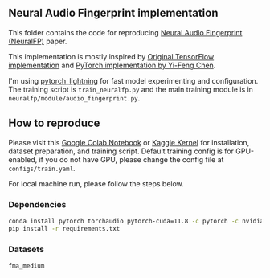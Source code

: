 ## Neural Audio Fingerprint implementation

This folder contains the code for reproducing [Neural Audio Fingerprint (NeuralFP)](https://arxiv.org/abs/2010.11910) paper.

This implementation is mostly inspired by [Original TensorFlow implementation](https://github.com/mimbres/neural-audio-fp) and [PyTorch implementation by Yi-Feng Chen](https://github.com/stdio2016/pfann).

I'm using [pytorch_lightning](https://lightning.ai/) for fast model experimenting and configuration. The training script is `train_neuralfp.py` and the main training module is in `neuralfp/module/audio_fingerprint.py`.

## How to reproduce

Please visit this [Google Colab Notebook](https://colab.research.google.com/drive/1rVrzvJ7j-i2oMLl7F6zVcIZ_m79SEePA?usp=sharing) or [Kaggle Kernel](https://www.kaggle.com/huy1711/neural-audiofp-train) for installation, dataset preparation, and training script. Default training config is for GPU-enabled, if you do not have GPU, please change the config file at `configs/train.yaml`.

For local machine run, please follow the steps below.

### Dependencies
```bash
conda install pytorch torchaudio pytorch-cuda=11.8 -c pytorch -c nvidia
pip install -r requirements.txt
```

### Datasets

`fma_medium`
